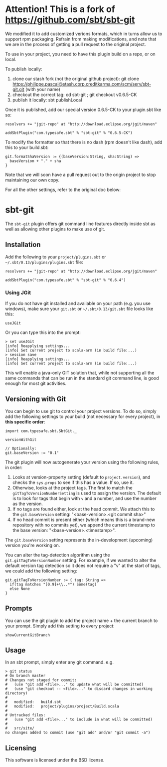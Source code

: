 # Attention! This is a fork of https://github.com/sbt/sbt-git #

We modified it to add customized verions formats, which in turns allow us to support rpm packaging.
Refrain from making modifications, and note that we are in the process of getting a pull request
to the original project.

To use in your project, you need to have this plugin build on a repo, or on local. 

To publish locally:
1. clone our stash fork (not the original github project): git clone https://philippe.pascal@stash.corp.creditkarma.com/scm/serv/sbt-git.git (with your name)
2. checkout the correct tag: cd sbt-git ; git checkout v0.6.5-CK
3. publish it locally: sbt publishLocal

Once it is published, add our special version 0.6.5-CK to your plugin.sbt like so:

    resolvers += "jgit-repo" at "http://download.eclipse.org/jgit/maven"

    addSbtPlugin("com.typesafe.sbt" % "sbt-git" % "0.6.5-CK")

To modify the formatter so that there is no dash (rpm doesn't like dash), add this to your build.sbt:

    git.formatShaVersion := {(baseVersion:String, sha:String) =>
      baseVersion + "." + sha 
    }

Note that we will soon have a pull request out to the origin project to stop maintaining our own copy.

For all the other settings, refer to the original doc below:

# sbt-git #

The `sbt-git` plugin offers git command line features directly inside sbt as
well as allowing other plugins to make use of git.


## Installation ##

Add the following to your `project/plugins.sbt` or `~/.sbt/0.13/plugins/plugins.sbt` file:

    resolvers += "jgit-repo" at "http://download.eclipse.org/jgit/maven"

    addSbtPlugin("com.typesafe.sbt" % "sbt-git" % "0.6.4")


### Using JGit ###

If you do not have git installed and available on your path (e.g. you use windows),
make sure your `git.sbt` or `~/.sbt/0.13/git.sbt` file looks like this:

    useJGit

Or you can type this into the prompt:

    > set useJGit
    [info] Reapplying settings...
    [info] Set current project to scala-arm (in build file:...)
    > session save
    [info] Reapplying settings...
    [info] Set current project to scala-arm (in build file:...)

This will enable a java-only GIT solution that, while not supporting all the same
commands that can be run in the standard git command line, is good enough for most
git activities.


## Versioning with Git ##

You can begin to use git to control your project versions.  To do so, simply add the
following settings to your build (not necessary for every project), in **this specific order**:

    import com.typesafe.sbt.SbtGit._

    versionWithGit

    // Optionally:
    git.baseVersion := "0.1"

The git plugin will now autogenerate your version using the following rules, in order:

1. Looks at version-property setting (default to `project.version`), and checks the `sys.props` to see if this has a value.  If so, use it.
2. Otherwise, looks at the project tags.  The first to match the `gitTagToVersionNumberSetting` is used to assign the version.  The default is to look for tags that begin with `v` and a number, and use the number as the version.
3. If no tags are found either, look at the head commit. We attach this to the `git.baseVersion` setting: "&lt;base-version&gt;.&lt;git commit sha&gt;"
4. If no head commit is present either (which means this is a brand-new repository with no commits yet), we append the current timestamp to the base version: "&lt;base-version&gt;.&lt;timestamp&gt;".

The `git.baseVersion` setting represents the in-development (upcoming) version you're working on.

You can alter the tag-detection algorithm using the `git.gitTagToVersionNumber` setting. For example, if we wanted to alter the default version tag detection so it does not require a "v" at the start of tags, we could add the following setting:

    git.gitTagToVersionNumber := { tag: String =>
      if(tag matches "[0.9]+\\..*") Some(tag)
      else None
    }


## Prompts ##

You can use the git plugin to add the project name + the current branch to your prompt. Simply add this setting to every project:

    showCurrentGitBranch

## Usage ##

In an sbt prompt, simply enter any git command.  e.g.

    > git status
    # On branch master
    # Changes not staged for commit:
    #   (use "git add <file>..." to update what will be committed)
    #   (use "git checkout -- <file>..." to discard changes in working directory)
    #
    #	modified:   build.sbt
    #	modified:   project/plugins/project/Build.scala
    #
    # Untracked files:
    #   (use "git add <file>..." to include in what will be committed)
    #
    #	src/site/
    no changes added to commit (use "git add" and/or "git commit -a")


## Licensing ##

This software is licensed under the BSD license.
